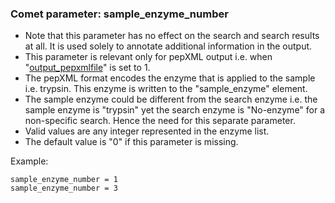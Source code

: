 ### Comet parameter: sample_enzyme_number

- Note that this parameter has no effect on the search and search
results at all. It is used solely to annotate additional information
in the output.
- This parameter is relevant only for pepXML output i.e. when
"[output_pepxmlfile](output_pepxmlfile.html)" is set to 1.
- The pepXML format encodes the enzyme that is applied to the sample
i.e. trypsin.  This enzyme is written to the "sample_enzyme" element.
- The sample enzyme could be different from the search enzyme i.e.
the sample enzyme is "trypsin" yet the search enzyme is "No-enzyme"
for a non-specific search.  Hence the need for this separate parameter.
- Valid values are any integer represented in the enzyme list.
- The default value is "0" if this parameter is missing.

Example:
```
sample_enzyme_number = 1
sample_enzyme_number = 3
```
